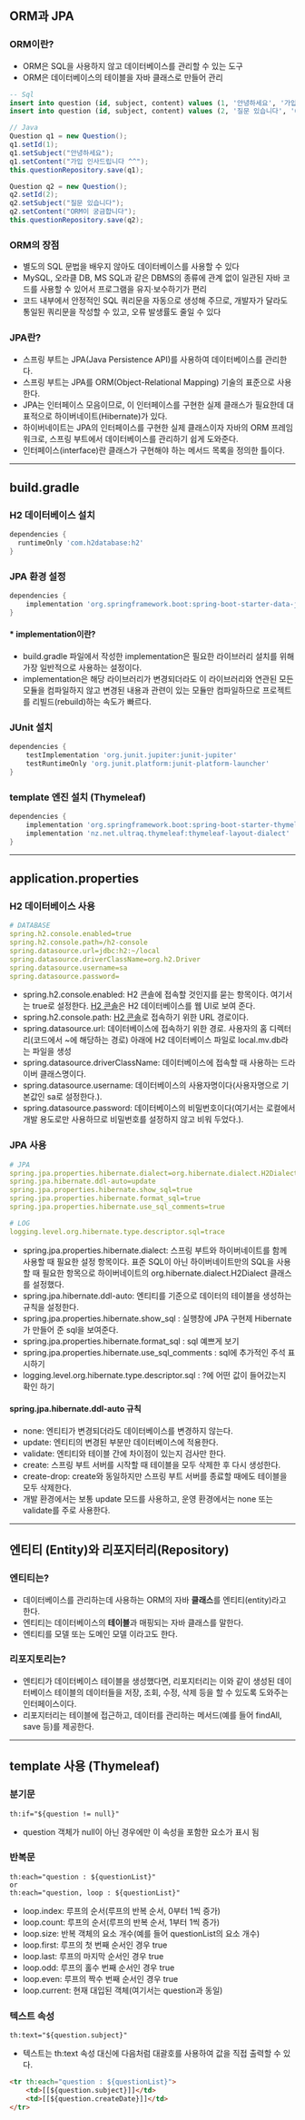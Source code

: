 ## ORM과 JPA

### ORM이란?

- ORM은 SQL을 사용하지 않고 데이터베이스를 관리할 수 있는 도구
- ORM은 데이터베이스의 테이블을 자바 클래스로 만들어 관리

```sql
-- Sql
insert into question (id, subject, content) values (1, '안녕하세요', '가입 인사드립니다 ^^');
insert into question (id, subject, content) values (2, '질문 있습니다', 'ORM이 궁금합니다');
```

```java
// Java
Question q1 = new Question();
q1.setId(1);
q1.setSubject("안녕하세요");
q1.setContent("가입 인사드립니다 ^^");
this.questionRepository.save(q1);

Question q2 = new Question();
q2.setId(2); 
q2.setSubject("질문 있습니다"); 
q2.setContent("ORM이 궁금합니다"); 
this.questionRepository.save(q2);
```

### ORM의 장점

- 별도의 SQL 문법을 배우지 않아도 데이터베이스를 사용할 수 있다
- MySQL, 오라클 DB, MS SQL과 같은 DBMS의 종류에 관계 없이 일관된 자바 코드를 사용할 수 있어서 프로그램을 유지·보수하기가 편리
- 코드 내부에서 안정적인 SQL 쿼리문을 자동으로 생성해 주므로, 개발자가 달라도 통일된 쿼리문을 작성할 수 있고, 오류 발생률도 줄일 수 있다

### JPA란?

- 스프링 부트는 JPA(Java Persistence API)를 사용하여 데이터베이스를 관리한다.
- 스프링 부트는 JPA를 ORM(Object-Relational Mapping) 기술의 표준으로 사용한다.
- JPA는 인터페이스 모음이므로, 이 인터페이스를 구현한 실제 클래스가 필요한데 대표적으로 하이버네이트(Hibernate)가 있다.
- 하이버네이트는 JPA의 인터페이스를 구현한 실제 클래스이자 자바의 ORM 프레임워크로, 스프링 부트에서 데이터베이스를 관리하기 쉽게 도와준다.
- 인터페이스(interface)란 클래스가 구현해야 하는 메서드 목록을 정의한 틀이다.

--------------------------------------
## build.gradle

### H2 데이터베이스 설치
```groovy
dependencies {
  runtimeOnly 'com.h2database:h2'
}
```

### JPA 환경 설정
```groovy
dependencies { 
    implementation 'org.springframework.boot:spring-boot-starter-data-jpa' 
}
```

#### * implementation이란?
- build.gradle 파일에서 작성한 implementation은 필요한 라이브러리 설치를 위해 가장 일반적으로 사용하는 설정이다.
- implementation은 해당 라이브러리가 변경되더라도 이 라이브러리와 연관된 모든 모듈을 컴파일하지 않고 변경된 내용과 관련이 있는 모듈만 컴파일하므로 프로젝트를 리빌드(rebuild)하는 속도가 빠르다.

### JUnit 설치
```groovy
dependencies {
    testImplementation 'org.junit.jupiter:junit-jupiter'
    testRuntimeOnly 'org.junit.platform:junit-platform-launcher'
}
```

### template 엔진 설치 (Thymeleaf)
```groovy
dependencies {
    implementation 'org.springframework.boot:spring-boot-starter-thymeleaf'
    implementation 'nz.net.ultraq.thymeleaf:thymeleaf-layout-dialect'
}
```

--------------------------------------
## application.properties

### H2 데이터베이스 사용
```yaml
# DATABASE
spring.h2.console.enabled=true
spring.h2.console.path=/h2-console
spring.datasource.url=jdbc:h2:~/local
spring.datasource.driverClassName=org.h2.Driver
spring.datasource.username=sa
spring.datasource.password=
```
- spring.h2.console.enabled: H2 콘솔에 접속할 것인지를 묻는 항목이다. 여기서는 true로 설정한다. [H2 콘솔](http://localhost:8080/h2-console)은 H2 데이터베이스를 웹 UI로 보여 준다. 
- spring.h2.console.path: [H2 콘솔](http://localhost:8080/h2-console)로 접속하기 위한 URL 경로이다.
- spring.datasource.url: 데이터베이스에 접속하기 위한 경로. 사용자의 홈 디렉터리(코드에서 ~에 해당하는 경로) 아래에 H2 데이터베이스 파일로 local.mv.db라는 파일을 생성
- spring.datasource.driverClassName: 데이터베이스에 접속할 때 사용하는 드라이버 클래스명이다.
- spring.datasource.username: 데이터베이스의 사용자명이다(사용자명으로 기본값인 sa로 설정한다.).
- spring.datasource.password: 데이터베이스의 비밀번호이다(여기서는 로컬에서 개발 용도로만 사용하므로 비밀번호를 설정하지 않고 비워 두었다.).

### JPA 사용

```yaml
# JPA
spring.jpa.properties.hibernate.dialect=org.hibernate.dialect.H2Dialect
spring.jpa.hibernate.ddl-auto=update
spring.jpa.properties.hibernate.show_sql=true
spring.jpa.properties.hibernate.format_sql=true
spring.jpa.properties.hibernate.use_sql_comments=true

# LOG
logging.level.org.hibernate.type.descriptor.sql=trace
```
- spring.jpa.properties.hibernate.dialect: 스프링 부트와 하이버네이트를 함께 사용할 때 필요한 설정 항목이다. 표준 SQL이 아닌 하이버네이트만의 SQL을 사용할 때 필요한 항목으로 하이버네이트의 org.hibernate.dialect.H2Dialect 클래스를 설정했다.
- spring.jpa.hibernate.ddl-auto: 엔티티를 기준으로 데이터의 테이블을 생성하는 규칙을 설정한다.
- spring.jpa.properties.hibernate.show_sql : 실행창에 JPA 구현제 Hibernate가 만들어 준 sql을 보여준다.
- spring.jpa.properties.hibernate.format_sql : sql 예쁘게 보기
- spring.jpa.properties.hibernate.use_sql_comments : sql에 추가적인 주석 표시하기
- logging.level.org.hibernate.type.descriptor.sql : ?에 어떤 값이 들어갔는지 확인 하기

#### spring.jpa.hibernate.ddl-auto 규칙
- none: 엔티티가 변경되더라도 데이터베이스를 변경하지 않는다.
- update: 엔티티의 변경된 부분만 데이터베이스에 적용한다.
- validate: 엔티티와 테이블 간에 차이점이 있는지 검사만 한다.
- create: 스프링 부트 서버를 시작할 때 테이블을 모두 삭제한 후 다시 생성한다.
- create-drop: create와 동일하지만 스프링 부트 서버를 종료할 때에도 테이블을 모두 삭제한다.
- 개발 환경에서는 보통 update 모드를 사용하고, 운영 환경에서는 none 또는 validate를 주로 사용한다.

--------------------------------------
## 엔티티 (Entity)와 리포지터리(Repository)

### 엔티티는?
- 데이터베이스를 관리하는데 사용하는 ORM의 자바 **클래스**를 엔티티(entity)라고 한다.
- 엔티티는 데이터베이스의 **테이블**과 매핑되는 자바 클래스를 말한다.
- 엔티티를 모델 또는 도메인 모델 이라고도 한다.

### 리포지토리는?
- 엔티티가 데이터베이스 테이블을 생성했다면, 리포지터리는 이와 같이 생성된 데이터베이스 테이블의 데이터들을 저장, 조회, 수정, 삭제 등을 할 수 있도록 도와주는 인터페이스이다.
- 리포지터리는 테이블에 접근하고, 데이터를 관리하는 메서드(예를 들어 findAll, save 등)를 제공한다.

--------------------------------------
## template 사용 (Thymeleaf)

### 분기문
```thymeleafexpressions
th:if="${question != null}"
```
- question 객체가 null이 아닌 경우에만 이 속성을 포함한 요소가 표시 됨

### 반복문
```thymeleafexpressions
th:each="question : ${questionList}"
or
th:each="question, loop : ${questionList}"
```
- loop.index: 루프의 순서(루프의 반복 순서, 0부터 1씩 증가)
- loop.count: 루프의 순서(루프의 반복 순서, 1부터 1씩 증가)
- loop.size: 반복 객체의 요소 개수(예를 들어 questionList의 요소 개수)
- loop.first: 루프의 첫 번째 순서인 경우 true
- loop.last: 루프의 마지막 순서인 경우 true
- loop.odd: 루프의 홀수 번째 순서인 경우 true
- loop.even: 루프의 짝수 번째 순서인 경우 true
- loop.current: 현재 대입된 객체(여기서는 question과 동일)

### 텍스트 속성
```thymeleafexpressions
th:text="${question.subject}"
```
- 텍스트는 th:text 속성 대신에 다음처럼 대괄호를 사용하여 값을 직접 출력할 수 있다.
```html
<tr th:each="question : ${questionList}">
    <td>[[${question.subject}]]</td>
    <td>[[${question.createDate}]]</td>
</tr>
```